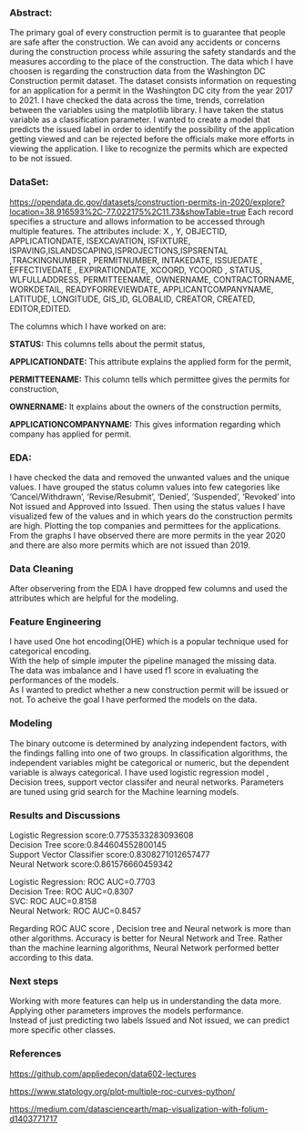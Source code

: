 ### Abstract:
The primary goal of every construction permit is to guarantee that people are safe after the construction. We can avoid any accidents or concerns during the construction process while assuring the safety standards and the measures according to the place of the construction. The data which I have choosen is regarding the construction data from the Washington DC Construction permit dataset. The dataset consists information on requesting for an application for a permit in the Washington DC city from the year 2017 to 2021. I have checked the data across the time, trends, correlation between the variables using the matplotlib library. I have taken the status variable as a classification parameter. I wanted to create a model that predicts the issued label in order to identify the possibility of the application getting viewed and can be rejected before the officials make more efforts in viewing the application. I like to recognize the permits which are expected to be not issued.

### DataSet:
https://opendata.dc.gov/datasets/construction-permits-in-2020/explore?location=38.916593%2C-77.022175%2C11.73&showTable=true
Each record specifies a structure and allows information to be accessed through multiple features. The attributes include: X , Y, OBJECTID, APPLICATIONDATE, ISEXCAVATION, ISFIXTURE, ISPAVING,ISLANDSCAPING,ISPROJECTIONS,ISPSRENTAL ,TRACKINGNUMBER , PERMITNUMBER, INTAKEDATE, ISSUEDATE , EFFECTIVEDATE , EXPIRATIONDATE, XCOORD, YCOORD , STATUS, WLFULLADDRESS, PERMITTEENAME, OWNERNAME, CONTRACTORNAME, WORKDETAIL, READYFORREVIEWDATE, APPLICANTCOMPANYNAME, LATITUDE, LONGITUDE, GIS_ID, GLOBALID, CREATOR, CREATED, EDITOR,EDITED.

The columns which I have worked on are:

**STATUS:** This columns tells about the permit status, 

**APPLICATIONDATE:** This attribute explains the applied form for the permit, 

**PERMITTEENAME:** This column tells which permittee gives the permits for construction, 

**OWNERNAME:** It explains about the owners of the construction permits, 

**APPLICATIONCOMPANYNAME:** This gives information regarding which company has applied for permit.

### EDA:
I have checked the data and removed the unwanted values and the unique values. I have grouped the status column values into few categories like ‘Cancel/Withdrawn’, ‘Revise/Resubmit’, ‘Denied’, ’Suspended’, ‘Revoked’ into Not issued and Approved into Issued. Then using the status values I have visualized few of the values and in which years do the construction permits are high. Plotting the top companies and permittees for the applications. From the graphs I have observed there are more permits in the year 2020 and there are also more permits which are not issued than 2019.

### Data Cleaning
After observering from the EDA I have dropped few columns and used the attributes which are helpful for the modeling.

### Feature Engineering
I have used One hot encoding(OHE) which is a popular technique used for categorical encoding. <br/>
With the help of simple imputer the pipeline managed the missing data. <br/>
The data was imbalance and I have used f1 score in evaluating the performances of the models.<br/>
As I wanted to predict whether a new construction permit will be issued or not. To acheive the goal I have performed the models on the data.

### Modeling
The binary outcome is determined by analyzing independent factors, with the findings falling into one of two groups. In classification algorithms, the independent variables might be categorical or numeric, but the dependent variable is always categorical. I have used logistic regression model , Decision trees, support vector classifer and neural networks. Parameters are tuned using grid search for the Machine learning models. 

### Results and Discussions
Logistic Regression score:0.7753533283093608 <br />
Decision Tree score:0.844604552800145 <br />
Support Vector Classifier score:0.8308271012657477 <br />
Neural Network score:0.861576660459342 <br />

Logistic Regression: ROC AUC=0.7703 <br />
Decision Tree: ROC AUC=0.8307 <br />
SVC: ROC AUC=0.8158 <br />
Neural Network: ROC AUC=0.8457 <br />

Regarding ROC AUC score , Decision tree and Neural network is more than other algorithms. Accuracy is better for Neural Network and Tree. Rather than the machine learning algorithms, Neural Network performed better according to this data.

### Next steps
Working with more features can help us in understanding the data more. <br />
Applying other parameters improves the models performance. <br />
Instead of just predicting two labels Issued and Not issued, we can predict more specific other classes. <br />

### References
https://github.com/appliedecon/data602-lectures

https://www.statology.org/plot-multiple-roc-curves-python/

https://medium.com/datasciencearth/map-visualization-with-folium-d1403771717
